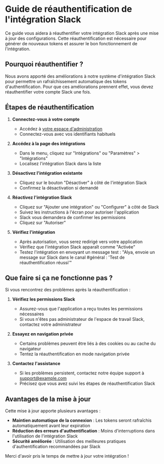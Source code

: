 # Guide de réauthentification de l'intégration Slack

Ce guide vous aidera à réauthentifier votre intégration Slack après une mise à jour des configurations. Cette réauthentification est nécessaire pour générer de nouveaux tokens et assurer le bon fonctionnement de l'intégration.

## Pourquoi réauthentifier ?

Nous avons apporté des améliorations à notre système d'intégration Slack pour permettre un rafraîchissement automatique des tokens d'authentification. Pour que ces améliorations prennent effet, vous devez réauthentifier votre compte Slack une fois.

## Étapes de réauthentification

1. **Connectez-vous à votre compte**
   - Accédez à [votre espace d'administration](https://alya-166a.onrender.com/compte)
   - Connectez-vous avec vos identifiants habituels

2. **Accédez à la page des intégrations**
   - Dans le menu, cliquez sur "Intégrations" ou "Paramètres" > "Intégrations"
   - Localisez l'intégration Slack dans la liste

3. **Désactivez l'intégration existante**
   - Cliquez sur le bouton "Désactiver" à côté de l'intégration Slack
   - Confirmez la désactivation si demandé

4. **Réactivez l'intégration Slack**
   - Cliquez sur "Ajouter une intégration" ou "Configurer" à côté de Slack
   - Suivez les instructions à l'écran pour autoriser l'application
   - Slack vous demandera de confirmer les permissions
   - Cliquez sur "Autoriser"

5. **Vérifiez l'intégration**
   - Après autorisation, vous serez redirigé vers votre application
   - Vérifiez que l'intégration Slack apparaît comme "Activée"
   - Testez l'intégration en envoyant un message test : "Alya, envoie un message sur Slack dans le canal #général : 'Test de réauthentification réussi'"

## Que faire si ça ne fonctionne pas ?

Si vous rencontrez des problèmes après la réauthentification :

1. **Vérifiez les permissions Slack**
   - Assurez-vous que l'application a reçu toutes les permissions nécessaires
   - Si vous n'êtes pas administrateur de l'espace de travail Slack, contactez votre administrateur

2. **Essayez en navigation privée**
   - Certains problèmes peuvent être liés à des cookies ou au cache du navigateur
   - Tentez la réauthentification en mode navigation privée

3. **Contactez l'assistance**
   - Si les problèmes persistent, contactez notre équipe support à [support@example.com](mailto:support@example.com)
   - Précisez que vous avez suivi les étapes de réauthentification Slack

## Avantages de la mise à jour

Cette mise à jour apporte plusieurs avantages :
- **Maintien automatique de la connexion** : Les tokens seront rafraîchis automatiquement avant leur expiration
- **Réduction des erreurs d'authentification** : Moins d'interruptions dans l'utilisation de l'intégration Slack
- **Sécurité améliorée** : Utilisation des meilleures pratiques d'authentification recommandées par Slack

Merci d'avoir pris le temps de mettre à jour votre intégration ! 